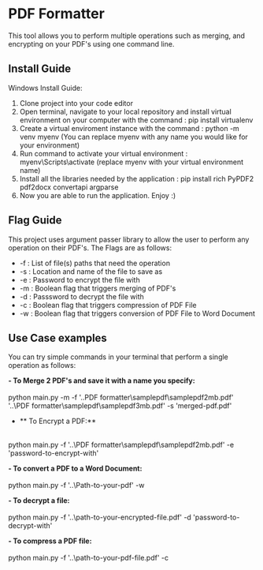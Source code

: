 # PDF Formatter
This tool allows you to perform multiple operations such as merging, and encrypting on your PDF's using one command line.

## Install Guide

Windows Install Guide:
1) Clone project into your code editor
2) Open terminal, navigate to your local repository and install virtual environment on your computer with the command : pip install virtualenv
3) Create a virtual enviroment instance with the command :  python -m venv myenv (You can replace myenv with any name you would like for your environment)
4) Run command to activate your virtual environment : myenv\Scripts\activate (replace myenv with your virtual environment name)
5) Install all the libraries needed by the application : pip install rich PyPDF2 pdf2docx convertapi argparse
6) Now you are able to run the application. Enjoy :)


## Flag Guide
This project uses argument passer library to allow the user to perform any operation on their PDF's. The Flags are as follows:
  - -f : List of file(s) paths that need the operation <br>
  - -s : Location and name of the file to save as <br>
  - -e : Password to encrypt the file with <br>
  - -m : Boolean flag that triggers merging of PDF's <br>
  - -d : Passsword to decrypt the file with <br>
  - -c : Boolean flag that triggers compression of PDF File <br>
  - -w : Boolean flag that triggers conversion of PDF File to Word Document <br>

  ## Use Case examples
  You can try simple commands in your terminal that perform a single operation as follows: 

  **- To Merge 2 PDF's and save it with a name you specify:**<br>
  <br>
python main.py -m -f '..PDF formatter\samplepdf\samplepdf2mb.pdf' '..\PDF formatter\samplepdf\samplepdf3mb.pdf' -s 'merged-pdf.pdf'

- ** To Encrypt a PDF:**<br>
<br>
python main.py -f '..\PDF formatter\samplepdf\samplepdf2mb.pdf' -e 'password-to-encrypt-with'

**- To convert a PDF to a Word Document:**<br>
<br>
python main.py -f '..\Path-to-your-pdf' -w

**- To decrypt a file:**<br>
<br>
python main.py -f '..\path-to-your-encrypted-file.pdf' -d 'password-to-decrypt-with'

**- To compress a PDF file:**<br>
<br>
python main.py -f '..\path-to-your-pdf-file.pdf' -c

  
